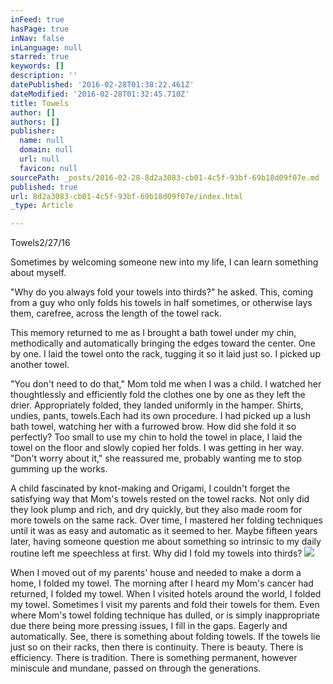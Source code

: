 ```yaml
---
inFeed: true
hasPage: true
inNav: false
inLanguage: null
starred: true
keywords: []
description: ''
datePublished: '2016-02-28T01:38:22.461Z'
dateModified: '2016-02-28T01:32:45.710Z'
title: Towels
author: []
authors: []
publisher:
  name: null
  domain: null
  url: null
  favicon: null
sourcePath: _posts/2016-02-28-8d2a3083-cb01-4c5f-93bf-69b18d09f07e.md
published: true
url: 8d2a3083-cb01-4c5f-93bf-69b18d09f07e/index.html
_type: Article

---
```

Towels2/27/16

Sometimes by welcoming someone new into my life, I can learn
something about myself.

"Why do you always fold your towels into thirds?" he asked.
This, coming from a guy who only folds his towels in half sometimes, or
otherwise lays them, carefree, across the length of the towel rack.

This memory returned to me as I brought a bath towel under
my chin, methodically and automatically bringing the edges toward the
center. One by one. I laid the towel onto the rack, tugging it so
it laid just so. I picked up another
towel.

"You don't need to do that," Mom told me when I was a
child. I watched her thoughtlessly and
efficiently fold the clothes one by one as they left the drier. Appropriately folded, they landed uniformly
in the hamper. Shirts, undies, pants,
towels.Each had its own procedure. I had picked up a lush bath towel, watching
her with a furrowed brow. How did she
fold it so perfectly? Too small to use
my chin to hold the towel in place, I laid the towel on the floor and slowly
copied her folds. I was getting in her
way. "Don't worry about it," she reassured me, probably wanting me to stop
gumming up the works.

A child fascinated by knot-making and Origami, I couldn't
forget the satisfying way that Mom's towels rested on the towel racks. Not only did they look plump and rich, and
dry quickly, but they also made room for more towels on the same rack. Over time, I mastered her folding techniques
until it was as easy and automatic as it seemed to her. Maybe fifteen years later, having someone
question me about something so intrinsic to my daily routine left me speechless
at first. Why did I fold my towels into
thirds?
![](https://the-grid-user-content.s3-us-west-2.amazonaws.com/24f95ec3-6ce7-47a2-9ccf-197f75337ace.JPG)

When I moved out of my parents' house and needed to make a dorm
a home, I folded my towel. The morning
after I heard my Mom's cancer had returned, I folded my towel. When I visited hotels around the world, I
folded my towel. Sometimes I visit my
parents and fold their towels for them. Even where Mom's towel folding technique has dulled, or is simply
inappropriate due there being more pressing issues, I fill in the gaps. Eagerly and automatically. See, there is something about folding towels.
If the towels lie just so on their racks, then there is continuity. There is beauty. There is efficiency. There is tradition. There is something permanent, however
miniscule and mundane, passed on through the generations.